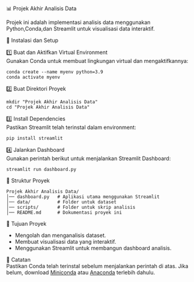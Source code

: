 📊 Projek Akhir Analisis Data  

Projek ini adalah implementasi analisis data menggunakan Python,Conda,dan Streamlit untuk visualisasi data interaktif.  

🚀 Instalasi dan Setup  

1️⃣ Buat dan Aktifkan Virtual Environment  
Gunakan Conda untuk membuat lingkungan virtual dan mengaktifkannya:  
```
conda create --name myenv python=3.9  
conda activate myenv  
```

2️⃣ Buat Direktori Proyek  
```
mkdir "Projek Akhir Analisis Data"  
cd "Projek Akhir Analisis Data"  
```

3️⃣ Install Dependencies  
Pastikan Streamlit telah terinstal dalam environment:  
```
pip install streamlit  
```

4️⃣ Jalankan Dashboard  
Gunakan perintah berikut untuk menjalankan Streamlit Dashboard:  
```
streamlit run dashboard.py  
```

📂 Struktur Proyek  
```
Projek Akhir Analisis Data/
│── dashboard.py   # Aplikasi utama menggunakan Streamlit
│── data/          # Folder untuk dataset
│── scripts/       # Folder untuk skrip analisis
│── README.md      # Dokumentasi proyek ini
```

🎯 Tujuan Proyek  
- Mengolah dan menganalisis dataset.  
- Membuat visualisasi data yang interaktif.  
- Menggunakan Streamlit untuk membangun dashboard analisis.  

📌 Catatan  
Pastikan Conda telah terinstal sebelum menjalankan perintah di atas. Jika belum, download [Miniconda](https://docs.conda.io/en/latest/miniconda.html) atau [Anaconda](https://www.anaconda.com/) terlebih dahulu.  
